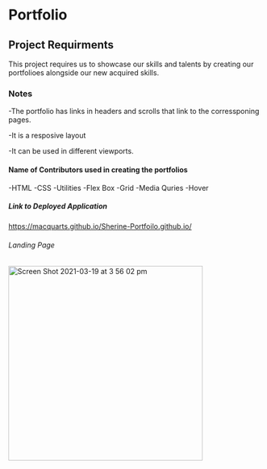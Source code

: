 # Portfolio
 
## Project Requirments

This project requires us to showcase our skills and talents by creating our portfolioes alongside our new acquired skills.


### Notes

-The portfolio has links in headers and scrolls that link to the corressponing pages.

-It is a resposive layout

-It can be used in different viewports.

#### Name of Contributors used in creating the portfolios

-HTML
-CSS
-Utilities
-Flex Box
-Grid
-Media Quries
-Hover

##### Link to Deployed Application

https://macquarts.github.io/Sherine-Portfoilo.github.io/


######  Landing Page

<img width="385" alt="Screen Shot 2021-03-19 at 3 56 02 pm" src="https://user-images.githubusercontent.com/75565115/111896285-72ed3900-8a53-11eb-93cb-dec161d01ef9.png">

